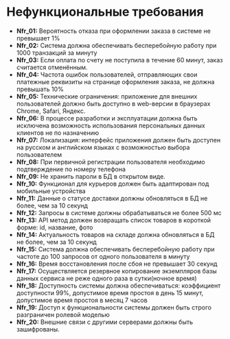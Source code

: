 # Нефункциональные требования

* **Nfr_01:** Вероятность отказа при оформлении заказа в системе не превышает 1%
* **Nfr_02:** Система должна обеспечивать бесперебойную работу при 1000 транзакций за минуту
* **Nfr_03:** Если оплата по счету не поступила в течение 60 минут, заказ считается отменённым.
* **Nfr_04:** Частота ошибок пользователей, отправляющих свои платежные реквизиты на странице оформления заказа, не должна превышать 10%
* **Nfr_05:** Технические ограничения: приложение для внешних пользователей должно быть доступно в web-версии в браузерах Chrome, Safari, Яндекс.
* **Nfr_06:** В процессе разработки и эксплуатации должна быть исключена возможность использования персональных данных клиентов не по назначению
* **Nfr_07:** Локализация: интерфейс приложения должен быть доступен на русском и английском языках с возможностью выбора пользователем
* **Nfr_08:** При первичной регистрации пользователя необходимо подтверждение по номеру телефона
* **Nfr_09:** Не хранить пароли в БД в открытом виде.
* **Nfr_10:** Функционал для курьеров должен быть адаптирован под мобильные устройства
* **Nfr_11:** Данные о статусе доставки должны обновляться в БД не более, чем за 10 секунд
* **Nfr_12:** Запросы в системе должны обрабатываться не более 500 мс
* **Nfr_13:** API метод должен возвращать список товаров в короткой форме: id, название, фото
* **Nfr_14:** Актуальность товаров на складе должна обновляться в БД не более, чем за 10 секунд 
* **Nfr_15:** Система должна обеспечивать бесперебойную работу при частоте до 100 запросов от одного пользователя в минуту
* **Nfr_16:** Время восстановления после сбоя не превышает 30 секунд
* **Nfr_17:** Осуществляется резервное копирование экземпляров базы данных сервиса не реже одного раза в сутки(ночное время)
* **Nfr_18:** Доступность системы должна обеспечиваться: коэффициент доступности 99%, допустимое время простоя в день 15 минут, допустимое время простоя в месяц 7 часов
* **Nfr_19:** Доступ к функциональности системы должен быть строго разграничен ролевой моделью
* **Nfr_20:** Внешние связи с другими серверами должны быть зашифрованы.
